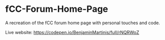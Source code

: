 # fCC-Forum-Home-Page

A recreation of the fCC forum home page with personal touches and code.

Live website: https://codepen.io/BenjaminMartinis/full/rNQRWoZ
